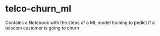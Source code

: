 # telco-churn_ml
Contains a Notebook with the steps of a ML model training to pedict if a telecom customer is going to churn
